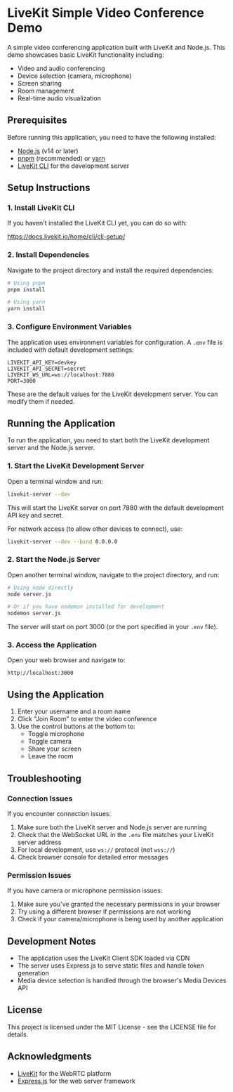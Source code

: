 # LiveKit Simple Video Conference Demo

A simple video conferencing application built with LiveKit and Node.js. This demo showcases basic LiveKit functionality including:

- Video and audio conferencing
- Device selection (camera, microphone)
- Screen sharing
- Room management
- Real-time audio visualization

## Prerequisites

Before running this application, you need to have the following installed:

- [Node.js](https://nodejs.org/) (v14 or later)
- [pnpm](https://pnpm.io/) (recommended) or [yarn](https://yarnpkg.com/)
- [LiveKit CLI](https://docs.livekit.io/getting-started/cli/) for the development server

## Setup Instructions

### 1. Install LiveKit CLI

If you haven't installed the LiveKit CLI yet, you can do so with:

https://docs.livekit.io/home/cli/cli-setup/

### 2. Install Dependencies

Navigate to the project directory and install the required dependencies:

```bash
# Using pnpm
pnpm install

# Using yarn
yarn install
```

### 3. Configure Environment Variables

The application uses environment variables for configuration. A `.env` file is included with default development settings:

```
LIVEKIT_API_KEY=devkey
LIVEKIT_API_SECRET=secret
LIVEKIT_WS_URL=ws://localhost:7880
PORT=3000
```

These are the default values for the LiveKit development server. You can modify them if needed.

## Running the Application

To run the application, you need to start both the LiveKit development server and the Node.js server.

### 1. Start the LiveKit Development Server

Open a terminal window and run:

```bash
livekit-server --dev
```

This will start the LiveKit server on port 7880 with the default development API key and secret.

For network access (to allow other devices to connect), use:

```bash
livekit-server --dev --bind 0.0.0.0
```

### 2. Start the Node.js Server

Open another terminal window, navigate to the project directory, and run:

```bash
# Using node directly
node server.js

# Or if you have nodemon installed for development
nodemon server.js
```

The server will start on port 3000 (or the port specified in your `.env` file).

### 3. Access the Application

Open your web browser and navigate to:

```
http://localhost:3000
```

## Using the Application

1. Enter your username and a room name
2. Click "Join Room" to enter the video conference
3. Use the control buttons at the bottom to:
   - Toggle microphone
   - Toggle camera
   - Share your screen
   - Leave the room

## Troubleshooting

### Connection Issues

If you encounter connection issues:

1. Make sure both the LiveKit server and Node.js server are running
2. Check that the WebSocket URL in the `.env` file matches your LiveKit server address
3. For local development, use `ws://` protocol (not `wss://`)
4. Check browser console for detailed error messages

### Permission Issues

If you have camera or microphone permission issues:

1. Make sure you've granted the necessary permissions in your browser
2. Try using a different browser if permissions are not working
3. Check if your camera/microphone is being used by another application

## Development Notes

- The application uses the LiveKit Client SDK loaded via CDN
- The server uses Express.js to serve static files and handle token generation
- Media device selection is handled through the browser's Media Devices API

## License

This project is licensed under the MIT License - see the LICENSE file for details.

## Acknowledgments

- [LiveKit](https://livekit.io/) for the WebRTC platform
- [Express.js](https://expressjs.com/) for the web server framework
